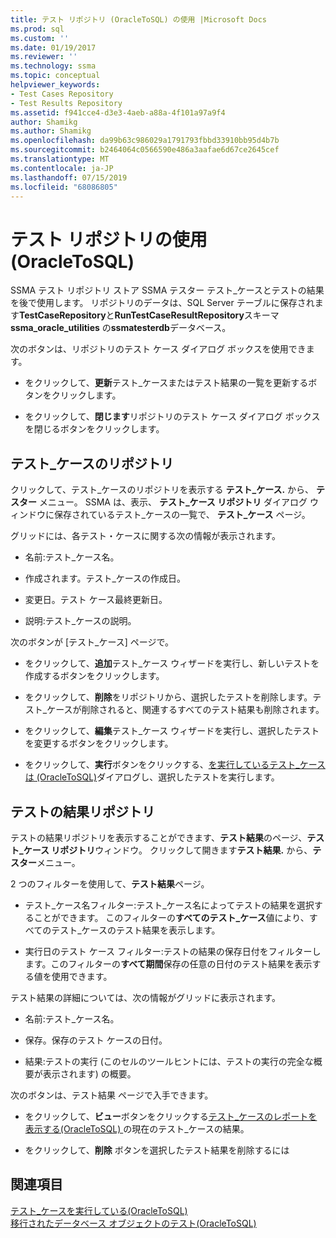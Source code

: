 ```yaml
---
title: テスト リポジトリ (OracleToSQL) の使用 |Microsoft Docs
ms.prod: sql
ms.custom: ''
ms.date: 01/19/2017
ms.reviewer: ''
ms.technology: ssma
ms.topic: conceptual
helpviewer_keywords:
- Test Cases Repository
- Test Results Repository
ms.assetid: f941cce4-d3e3-4aeb-a88a-4f101a97a9f4
author: Shamikg
ms.author: Shamikg
ms.openlocfilehash: da99b63c986029a1791793fbbd33910bb95d4b7b
ms.sourcegitcommit: b2464064c0566590e486a3aafae6d67ce2645cef
ms.translationtype: MT
ms.contentlocale: ja-JP
ms.lasthandoff: 07/15/2019
ms.locfileid: "68086805"
---
```

# <a name="using-test-repositories-oracletosql"></a>テスト リポジトリの使用 (OracleToSQL)
SSMA テスト リポジトリ ストア SSMA テスター テスト_ケースとテストの結果を後で使用します。 リポジトリのデータは、SQL Server テーブルに保存されます**TestCaseRepository**と**RunTestCaseResultRepository**スキーマ**ssma_oracle_utilities** の**ssmatesterdb**データベース。  
  
次のボタンは、リポジトリのテスト ケース ダイアログ ボックスを使用できます。  
  
-   をクリックして、**更新**テスト_ケースまたはテスト結果の一覧を更新するボタンをクリックします。  
  
-   をクリックして、**閉じます**リポジトリのテスト ケース ダイアログ ボックスを閉じるボタンをクリックします。  
  
## <a name="test-cases-repository"></a>テスト_ケースのリポジトリ  
クリックして、テスト_ケースのリポジトリを表示する **テスト\_ケース.** から、 **テスター** メニュー。 SSMA は、表示、 **テスト\_ケース リポジトリ** ダイアログ ウィンドウに保存されているテスト\_ケースの一覧で、 **テスト\_ケース** ページ。  
  
グリッドには、各テスト・ケースに関する次の情報が表示されます。  
  
-   名前:テスト_ケース名。  
  
-   作成されます。テスト_ケースの作成日。  
  
-   変更日。テスト ケース最終更新日。  
  
-   説明:テスト_ケースの説明。  
  
次のボタンが [テスト_ケース] ページで。  
  
-   をクリックして、**追加**テスト_ケース ウィザードを実行し、新しいテストを作成するボタンをクリックします。  
  
-   をクリックして、**削除**をリポジトリから、選択したテストを削除します。テスト_ケースが削除されると、関連するすべてのテスト結果も削除されます。  
  
-   をクリックして、**編集**テスト_ケース ウィザードを実行し、選択したテストを変更するボタンをクリックします。  
  
-   をクリックして、**実行**ボタンをクリックする、[を実行しているテスト_ケースは (OracleToSQL)](https://msdn.microsoft.com/fc208cdb-7373-4f6b-8f6c-cdff9d3dcd02)ダイアログし、選択したテストを実行します。  
  
## <a name="test-results-repository"></a>テストの結果リポジトリ  
テストの結果リポジトリを表示することができます、**テスト結果**のページ、**テスト_ケース リポジトリ**ウィンドウ。 クリックして開きます**テスト結果.** から、**テスター**メニュー。  
  
2 つのフィルターを使用して、**テスト結果**ページ。  
  
-   テスト_ケース名フィルター:テスト_ケース名によってテストの結果を選択することができます。 このフィルターの**すべてのテスト_ケース**値により、すべてのテスト_ケースのテスト結果を表示します。  
  
-   実行日のテスト ケース フィルター:テストの結果の保存日付をフィルターします。このフィルターの**すべて期間**保存の任意の日付のテスト結果を表示する値を使用できます。  
  
テスト結果の詳細については、次の情報がグリッドに表示されます。  
  
-   名前:テスト_ケース名。  
  
-   保存。保存のテスト ケースの日付。  
  
-   結果:テストの実行 (このセルのツールヒントには、テストの実行の完全な概要が表示されます) の概要。  
  
次のボタンは、テスト結果 ページで入手できます。  
  
-   をクリックして、**ビュー**ボタンをクリックする[テスト_ケースのレポートを表示する&#40;OracleToSQL&#41; ](../../ssma/oracle/viewing-test-case-reports-oracletosql.md)の現在のテスト_ケースの結果。  
  
-   をクリックして、**削除** ボタンを選択したテスト結果を削除するには  
  
## <a name="see-also"></a>関連項目  
[テスト_ケースを実行している&#40;OracleToSQL&#41;](../../ssma/oracle/running-test-cases-oracletosql.md)  
[移行されたデータベース オブジェクトのテスト&#40;OracleToSQL&#41;](../../ssma/oracle/testing-migrated-database-objects-oracletosql.md)  
  
